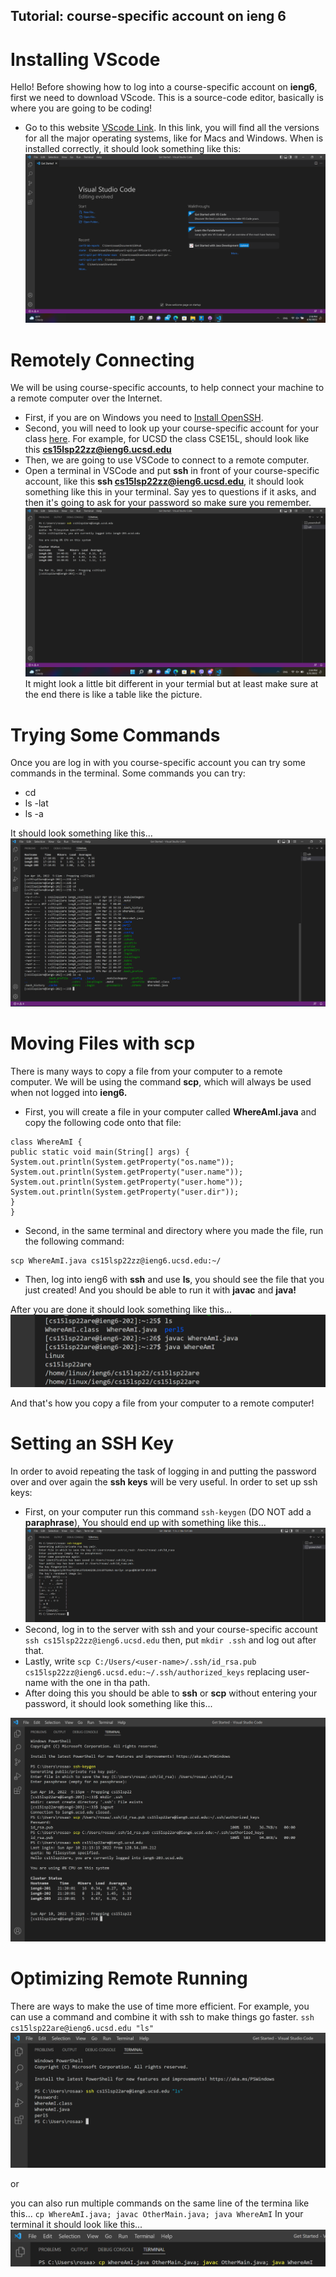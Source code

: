 ## **Tutorial: course-specific account on ieng 6** 

# Installing VScode 
Hello! 
Before showing how to log into a course-specific account on **ieng6**, first we need to download VScode. This is a source-code editor, basically is where you are going to be coding!

- Go to this website [VScode Link](https://code.visualstudio.com/Download). In this link, you will find all the versions for all the major operating systems, like for Macs and Windows. When is installed correctly, it should look something like this: 
![VSCode Installed](Screenshot%20(556).png)

# Remotely Connecting
We will be using course-specific accounts, to help connect your machine to a remote computer over the Internet. 

- First, if you are on Windows you need to [Install OpenSSH](https://docs.microsoft.com/en-us/windows-server/administration/openssh/openssh_install_firstuse).
- Second, you will need to look up your course-specific account for your class [here](https://sdacs.ucsd.edu/~icc/index.php). For example, for UCSD the class CSE15L, should look like this **cs15lsp22zz@ieng6.ucsd.edu** 
- Then, we are going to use VSCode to connect to a remote computer.
- Open a terminal in VSCode and put **ssh** in front of your course-specific account, like this **ssh cs15lsp22zz@ieng6.ucsd.edu**, it should look something like this in your terminal.
Say yes to questions if it asks, and then it's going to ask for your password so make sure you remember.
![ssh connection](Screenshot%20(390).png) It might look a little bit different in your termial but at least make sure at the end there is like a table like the picture. 
# Trying Some Commands
Once you are log in with you course-specific account you can try some commands in the terminal. Some commands you can try: 
- cd
- ls -lat
- ls -a

It should look something like this...
![Trying some commands](Screenshot%20(560).png)

# Moving Files with scp
There is many ways to copy a file from your computer to a remote computer. We will be using the command **scp**, which will always be used when not logged into **ieng6.** 
- First, you will create a file in your computer called **WhereAmI.java** and copy the following code onto that file: 
```
class WhereAmI {
public static void main(String[] args) {
System.out.println(System.getProperty("os.name"));
System.out.println(System.getProperty("user.name"));
System.out.println(System.getProperty("user.home"));
System.out.println(System.getProperty("user.dir"));
}
}
```
- Second, in the same terminal and directory where you made the file, run the following command: 

```
scp WhereAmI.java cs15lsp22zz@ieng6.ucsd.edu:~/
```
- Then, log into ieng6 with **ssh** and use **ls**, you should see the file that you just created! And you should be able to run it with **javac** and **java!**

After you are done it should look something like this...
![Running the command javac and java when logged in (ieng6)](Screenshot%20(561).png)

And that's how you copy a file from your computer to a remote computer!

# Setting an SSH Key
In order to avoid repeating the task of logging in and putting the password over and over again the **ssh keys** will be very useful. In order to set up ssh keys: 
- First, on your computer run this command `ssh-keygen` (DO NOT add a **paraphrase**), You should end up with something like this...
![ssh-keygen](Screenshot%20(562).png)
- Second, log in to the server with ssh and your course-specific account `ssh cs15lsp22zz@ieng6.ucsd.edu` then, put `mkdir .ssh` and log out after that. 
- Lastly, write `scp C:/Users/<user-name>/.ssh/id_rsa.pub
cs15lsp22zz@ieng6.ucsd.edu:~/.ssh/authorized_keys` replacing user-name with the one in tha path. 
- After doing this you should be able to **ssh** or **scp**  without entering your password, it should look something like this...

![ssh without password](Screenshot%20(566).png) 



# Optimizing Remote Running
There are ways to make the use of time more efficient. For example, you can use a command and combine it with ssh to make things go faster. 
`ssh cs15lsp22are@ieng6.ucsd.edu "ls" `
![1st command](Screenshot%20(564).png)

or 

you can also run multiple commands on the same line of the termina like this...
`cp WhereAmI.java; javac OtherMain.java; java WhereAmI`
In your terminal it should look like this...
![2nd command](Screenshot%20(565).png)
















